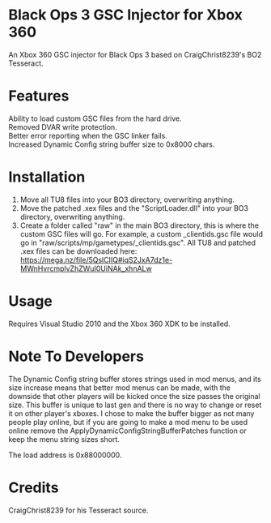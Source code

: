 # Black Ops 3 GSC Injector for Xbox 360
An Xbox 360 GSC injector for Black Ops 3 based on CraigChrist8239's BO2 Tesseract.

# Features
Ability to load custom GSC files from the hard drive. \
Removed DVAR write protection. \
Better error reporting when the GSC linker fails. \
Increased Dynamic Config string buffer size to 0x8000 chars.

# Installation
1. Move all TU8 files into your BO3 directory, overwriting anything.
2. Move the patched .xex files and the "ScriptLoader.dll" into your BO3 directory, overwriting anything.
3. Create a folder called "raw" in the main BO3 directory, this is where the custom GSC files will go. For example, a custom \_clientids.gsc file would go in "raw/scripts/mp/gametypes/\_clientids.gsc".
All TU8 and patched .xex files can be downloaded here:
https://mega.nz/file/5QslCIIQ#iqS2JxA7dz1e-MWnHvrcmplvZhZWuI0UiNAk_xhnALw

# Usage
Requires Visual Studio 2010 and the Xbox 360 XDK to be installed.

# Note To Developers
The Dynamic Config string buffer stores strings used in mod menus, and its size increase means that better mod menus can be made, with the downside that other players will be kicked once the size passes the original size. This buffer is unique to last gen and there is no way to change or reset it on other player's xboxes. I chose to make the buffer bigger as not many people play online, but if you are going to make a mod menu to be used online remove the ApplyDynamicConfigStringBufferPatches function or keep the menu string sizes short.

The load address is 0x88000000.

# Credits
CraigChrist8239 for his Tesseract source.
